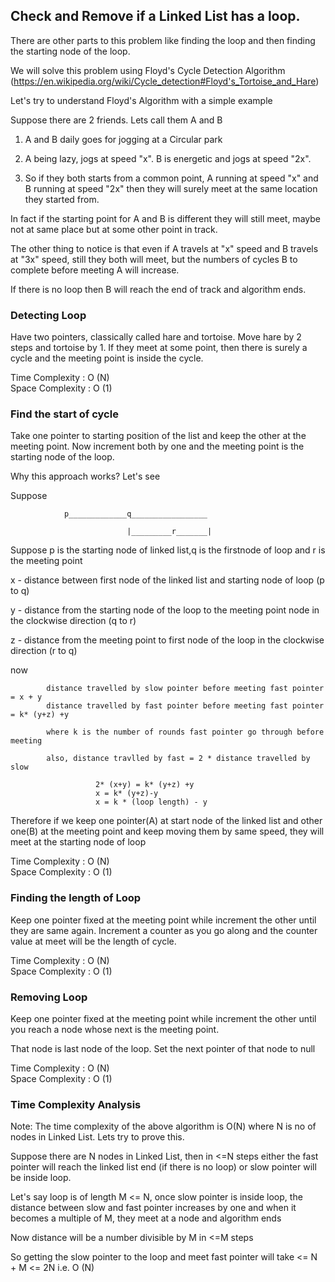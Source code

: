 ## Check and Remove if a Linked List has a loop.

There are other parts to this problem like finding the loop and then finding the starting node of the loop.

We will solve this problem using Floyd's Cycle Detection Algorithm (https://en.wikipedia.org/wiki/Cycle_detection#Floyd's_Tortoise_and_Hare)


Let's try to understand Floyd's Algorithm with a simple example

Suppose there are 2 friends. Lets call them A and B

1. A and B daily goes for jogging at a Circular park<br />

2. A being lazy, jogs at speed "x". B is energetic and jogs at speed "2x". <br />

3. So if they both starts from a common point, A running at speed "x" and B running at speed "2x" then they will surely meet 
at the same location they started from.<br />
  
In fact if the starting point for A and B is different they will still meet, maybe not at same place but at some other point in track.

The other thing to notice is that even if A travels at "x" speed and B travels at "3x" speed, still they both will meet, 
but the numbers of cycles B to complete before meeting A will increase.

If there is no loop then B will reach the end of track and algorithm ends.

### Detecting Loop

Have two pointers, classically called hare and tortoise. Move hare by 2 steps and tortoise by 1. If they meet at some point,
then there is surely a cycle and the meeting point is inside the cycle.

Time Complexity  : O (N)<br />
Space Complexity : O (1)<br />

### Find the start of cycle

Take one pointer to starting position of the list and keep the other at the meeting point. Now increment both by one and the meeting point is the starting node of the loop.

Why this approach works? Let's see

Suppose 



				p_____________q_________________

				              |_________r_______|


Suppose p is the starting node of linked list,q is the firstnode of loop and r is the meeting point

 x - distance between first node of the linked list and starting node of loop (p to q)

 y - distance from the starting node of the loop to the meeting point node in the clockwise direction (q to r)

 z - distance from the meeting point to first node of the loop in the clockwise direction (r to q)

 now 

			distance travelled by slow pointer before meeting fast pointer = x + y
			distance travelled by fast pointer before meeting fast pointer = k* (y+z) +y

			where k is the number of rounds fast pointer go through before meeting

			also, distance travlled by fast = 2 * distance travelled by slow 
			
				       2* (x+y) = k* (y+z) +y
				       x = k* (y+z)-y
				       x = k * (loop length) - y 

Therefore if we keep one pointer(A) at start node of the linked list and other one(B) at the meeting point and keep moving them by same speed, they will meet at the starting node of loop

Time Complexity  : O (N)<br />
Space Complexity : O (1)<br />

### Finding the length of Loop

Keep one pointer fixed at the meeting point while increment the other until they are same again. Increment a counter as you go along and the counter value at meet will be the length of cycle.

Time Complexity  : O (N)<br />
Space Complexity : O (1)<br />

### Removing Loop

Keep one pointer fixed at the meeting point while increment the other until you reach a node whose next is the meeting point.

That node is last node of the loop. Set the next pointer of that node to null

Time Complexity  : O (N)<br />
Space Complexity : O (1)<br />

### Time Complexity Analysis

Note: The time complexity of the above algorithm is O(N) where N is no of nodes in Linked List. Lets try to prove this.

Suppose there are N nodes in Linked List, then in <=N steps either the fast pointer will reach the linked list end (if there is no loop) or slow pointer will be inside loop.

Let's say loop is of length M <= N, once slow pointer is inside loop, the distance between slow and fast pointer increases by one and when it becomes a multiple of M, they meet at a node and algorithm ends

Now distance will be a number divisible by M in <=M steps

So getting the slow pointer to the loop and meet fast pointer will take <= N + M  <= 2N  i.e. O (N)
